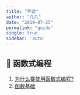 ```yaml
---
title: "导读"
author: "凢凢"
date: "2019-07-25"
permalink: "guide"
single: true
sidebar: 'auto'
---
```

 
## 📝 函数式编程

1. [为什么要使用函数式编程?](/2019-07-25-Why-functional-programming)
2. [函数基础](/2019-07-26-Basis-function)

